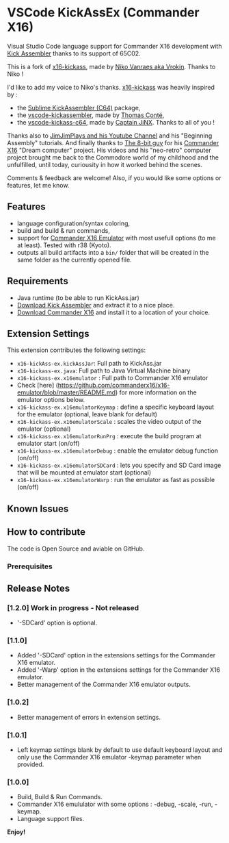 # VSCode KickAssEx (Commander X16)

Visual Studio Code language support for Commander X16 development with [Kick Assembler](http://www.theweb.dk/KickAssembler/) thanks to its support of 65C02.

This is a fork of [x16-kickass](https://github.com/Vrokin/x16-KickAss), made by [Niko Vanraes aka Vrokin](https://github.com/Vrokin).
Thanks to Niko !

I'd like to add my voice to Niko's thanks.
[x16-kickass](https://github.com/Vrokin/x16-KickAss) was heavily inspired by :
- the [Sublime KickAssembler (C64)](https://github.com/Swoffa/SublimeKickAssemblerC64) package, 
- the [vscode-kickassembler](https://github.com/tomconte/vscode-kickassembler), made by [Thomas Conté](https://github.com/tomconte),
- the [vscode-kickass-c64](https://github.com/CaptainJiNX/vscode-kickass-c64), made by [Captain JiNX](https://github.com/CaptainJiNX/).
Thanks to all of you !

Thanks also to [JimJimPlays and his Youtube Channel](https://www.youtube.com/channel/UCVxS1_x-Ygd7O9Z-d0Kjk0A) and his "Beginning Assembly" tutorials. And finally thanks to [The 8-bit guy](http://www.the8bitguy.com) for his [Commander X16](https://www.commanderx16.com) "Dream computer" project.
His videos and his "neo-retro" computer project brought me back to the Commodore world of my childhood and the unfulfilled, until today, curiousity in how it worked behind the scenes.

Comments & feedback are welcome!
Also, if you would like some options or features, let me know. 

## Features

- language configuration/syntax coloring,
- build and build & run commands,
- support for [Commander X16 Emulator](https://github.com/commanderx16/x16-emulator) with most usefull options (to me at least). Tested with r38 (Kyoto).
- outputs all build artifacts into a `bin/` folder that will be created in the same folder as the currently opened file.

## Requirements

- Java runtime (to be able to run KickAss.jar)
- [Download Kick Assembler](http://www.theweb.dk/KickAssembler/KickAssembler.zip) and extract it to a nice place.
- [Download Commander X16](https://www.commanderx16.com/forum/index.php?/files/file/25-commander-x16-emulator-winmaclinux/) and install it to a location of your choice.

## Extension Settings

This extension contributes the following settings:
- `x16-kickAss-ex.kickAssJar`: Full path to KickAss.jar
- `x16-kickass-ex.java`: Full path to Java Virtual Machine binary
- `x16-kickass-ex.x16emulator` : Full path to Commander X16 emulator
- Check [here] (https://github.com/commanderx16/x16-emulator/blob/master/README.md) for more information on the emulator options below.
- `x16-kickass-ex.x16emulatorKeymap` : define  a specific keyboard layout for the emulator (optional, leave blank for default)
- `x16-kickass-ex.x16emulatorScale` : scales the video output of the emulator (optional)
- `x16-kickass-ex.x16emulatorRunPrg` : execute the build program at emulator start (on/off)
- `x16-kickass-ex.x16emulatorDebug` : enable the emulator debug function (on/off)
- `x16-kickass-ex.x16emulatorSDCard` : lets you specify and SD Card image that will be mounted at emulator start (optional)
- `x16-kickass-ex.x16emulatorWarp` : run the emulator as fast as possible (on/off)

## Known Issues

## How to contribute
The code is Open Source and aviable on GitHub.

### Prerequisites

## Release Notes

### [1.2.0] Work in progress - Not released
- '-SDCard' option is optional.

### [1.1.0]
- Added '-SDCard' option in the extensions settings for the Commander X16 emulator.
- Added '-Warp' option in the extensions settings for the Commander X16 emulator.
- Better management of the Commander X16 emulator outputs.

### [1.0.2]

- Better management of errors in extension settings.

### [1.0.1]

- Left keymap settings blank by default to use default keyboard layout and only use the Commander X16 emulator -keymap parameter when provided.

### [1.0.0]

- Build, Build & Run Commands.
- Commander X16 emululator with some options : -debug, -scale, -run, -keymap.
- Language support files.

**Enjoy!**
